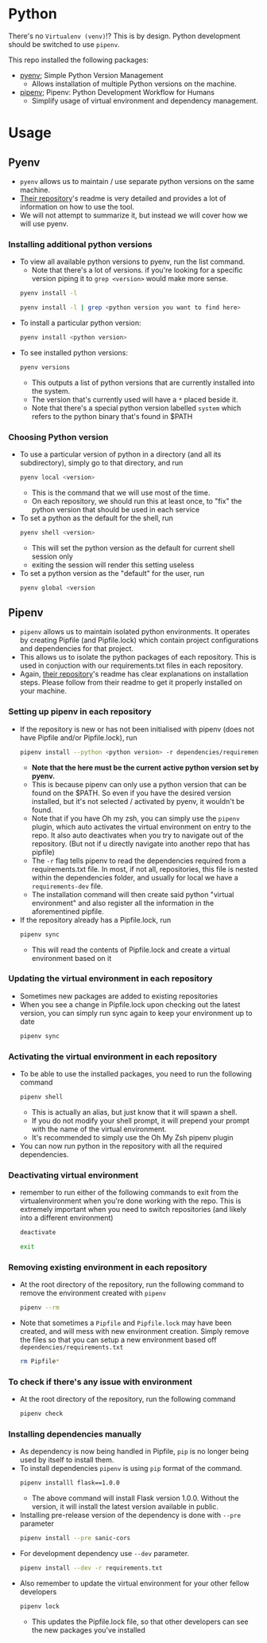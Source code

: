 # Python

There's no `Virtualenv (venv)`!? This is by design. Python development should be switched to use `pipenv`.

This repo installed the following packages:

- [pyenv](https://github.com/pyenv/pyenv); Simple Python Version Management
    - Allows installation of multiple Python versions on the machine.
- [pipenv](https://pipenv.readthedocs.io/en/latest/); Pipenv: Python Development Workflow for Humans
    - Simplify usage of virtual environment and dependency management.

# Usage

## Pyenv

* `pyenv` allows us to maintain / use separate python versions on the same machine.
* [Their repository](https://github.com/pyenv/pyenv)'s readme is very detailed and provides a lot of information on how to use the tool.
* We will not attempt to summarize it, but instead we will cover how we will use pyenv.


### Installing additional python versions

* To view all available python versions to pyenv, run the list command.
    - Note that there's a lot of versions. if you're looking for a specific version piping it to `grep <version>` would make more sense.
    ```bash
    pyenv install -l

    pyenv install -l | grep <python version you want to find here>
    ```
* To install a particular python version:
    ```bash
    pyenv install <python version>
    ```
* To see installed python versions:
    ```bash
    pyenv versions
    ```
    - This outputs a list of python versions that are currently installed into the system.
    - The version that's currently used will have a `*` placed beside it.
    - Note that there's a special python version labelled `system` which refers to the python binary that's found in $PATH

### Choosing Python version

* To use a particular version of python in a directory (and all its subdirectory), simply go to that directory, and run
    ```bash
    pyenv local <version>
    ```
    - This is the command that we will use most of the time.
    - On each repository, we should run this at least once, to "fix" the python version that should be used in each service
* To set a python as the default for the shell, run
    ```bash
    pyenv shell <version>
    ```
    - This will set the python version as the default for current shell session only
    - exiting the session will render this setting useless
* To set a python version as the "default" for the user, run
    ```bash
    pyenv global <version
    ```

## Pipenv

* `pipenv` allows us to maintain isolated python environments. It operates by creating Pipfile (and Pipfile.lock) which contain project configurations and dependencies for that project.
* This allows us to isolate the python packages of each repository. This is used in conjuction with our requirements.txt files in each repository.
* Again, [their repository]((https://pipenv.readthedocs.io/en/latest/))'s readme has clear explanations on installation steps. Please follow from their readme to get it properly installed on your machine.

### Setting up pipenv in each repository

* If the repository is new or has not been initialised with pipenv (does not have Pipfile and/or Pipfile.lock), run
    ```bash
    pipenv install --python <python version> -r dependencies/requirements-dev.txt
    ```
    - **Note that the <python version> here must be the current active python version set by pyenv.**
    - This is because pipenv can only use a python version that can be found on the $PATH. So even if you have the desired version installed, but it's not selected / activated by pyenv, it wouldn't be found.
    - Note that if you have Oh my zsh, you can simply use the `pipenv` plugin, which auto activates the virtual environment on entry to the repo. It also auto deactivates when you try to navigate out of the repository. (But not if u directly navigate into another repo that has pipfile)
    - The `-r` flag tells pipenv to read the dependencies required from a requirements.txt file. In most, if not all, repositories, this file is nested within the dependencies folder, and usually for local we have a `requirements-dev` file.
    - The installation command will then create said python "virtual environment" and also register all the information in the aforementined pipfile.
* If the repository already has a Pipfile.lock, run
    ```bash
    pipenv sync
    ```
    - This will read the contents of Pipfile.lock and create a virtual environment based on it

### Updating the virtual environment in each repository
* Sometimes new packages are added to existing repositories
* When you see a change in Pipfile.lock upon checking out the latest version, you can simply run sync again to keep your environment up to date
    ```bash
    pipenv sync
    ```

### Activating the virtual environment in each repository

* To be able to use the installed packages, you need to run the following command
    ```bash
    pipenv shell
    ```
    - This is actually an alias, but just know that it will spawn a shell.
    - If you do not modify your shell prompt, it will prepend your prompt with the name of the virtual environment.
    - It's recommended to simply use the Oh My Zsh pipenv plugin
* You can now run python in the repository with all the required dependencies.

### Deactivating virtual environment

* remember to run either of the following commands to exit from the virtualenvironment when you're done working with the repo.
This is extremely important when you need to switch repositories (and likely into a different environment)
    ```bash
    deactivate
    ```
    ```bash
    exit
    ```

### Removing existing environment in each repository

* At the root directory of the repository, run the following command to remove the environment created with `pipenv`
    ```bash
    pipenv --rm
    ```
* Note that sometimes a `Pipfile` and `Pipfile.lock` may have been created, and will mess with new environment creation. Simply remove the files so that you can setup a new environment based off `dependencies/requirements.txt`
    ```bash
    rm Pipfile*
    ```

### To check if there's any issue with environment

* At the root directory of the repository, run the following command
    ```bash
    pipenv check
    ```

### Installing dependencies manually

* As dependency is now being handled in Pipfile, `pip` is no longer being used by itself to install them.
* To install dependencies `pipenv` is using `pip` format of the command.
    ```bash
    pipenv installl flask==1.0.0
    ```
    - The above command will install Flask version 1.0.0. Without the version, it will install the latest version available in public.
* Installing pre-release version of the dependency is done with `--pre` parameter
    ```bash
    pipenv install --pre sanic-cors
    ```
* For development dependency use `--dev` parameter.
    ```bash
    pipenv install --dev -r requirements.txt
    ```
* Also remember to update the virtual environment for your other fellow developers
    ```bash
    pipenv lock
    ```
    - This updates the Pipfile.lock file, so that other developers can see the new packages you've installed
